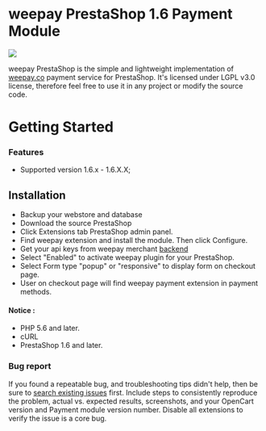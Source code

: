 # weepay PrestaShop 1.6 Payment Module 
![](https://service.weepay.co/form/normal.svg)

weepay PrestaShop is the simple and lightweight implementation of [weepay.co](https://www.weepay.co) payment service for PrestaShop. It's licensed under LGPL v3.0 license, therefore feel free to use it in any project or modify the source code.

# Getting Started


  ### Features
  
  - Supported version 1.6.x - 1.6.X.X;
 


## Installation
* Backup your webstore and database
* Download the source PrestaShop
* Click Extensions tab  PrestaShop admin panel.
* Find weepay extension and install the module. Then click Configure.
* Get your api keys from weepay merchant [backend](https://www.pos.weepay.co/)
* Select "Enabled" to activate weepay plugin for your PrestaShop.
* Select Form type "popup" or "responsive" to display form on checkout page.
* User on checkout page will find weepay payment extension in payment methods.

#### Notice :
* PHP 5.6 and later.
* cURL
* PrestaShop 1.6 and later.

### Bug report

If you found a repeatable bug, and troubleshooting tips didn't help, then be sure to [search existing issues](https://github.com/weepay/OpenCart-2.0/issues) first. Include steps to consistently reproduce the problem, actual vs. expected results, screenshots, and your OpenCart version and Payment module version number. Disable all extensions to verify the issue is a core bug.
